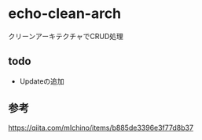 # echo-clean-arch
クリーンアーキテクチャでCRUD処理
## todo
* Updateの追加
## 参考
https://qiita.com/mIchino/items/b885de3396e3f77d8b37

